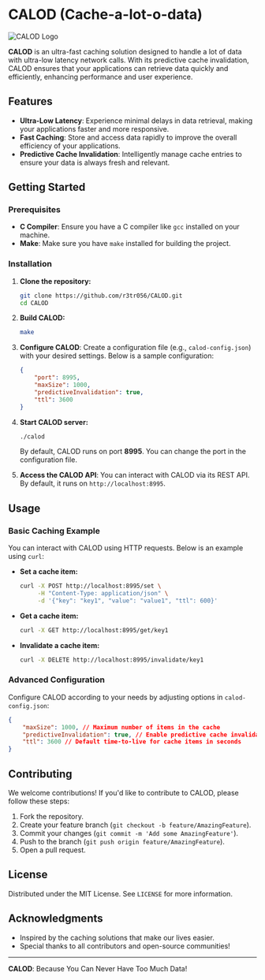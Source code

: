 # CALOD (Cache-a-lot-o-data)

![CALOD Logo](link_to_your_logo) <!-- Replace with your logo link -->

**CALOD** is an ultra-fast caching solution designed to handle a lot of data
with ultra-low latency network calls. With its predictive cache invalidation,
CALOD ensures that your applications can retrieve data quickly and efficiently,
enhancing performance and user experience.

## Features

- **Ultra-Low Latency**: Experience minimal delays in data retrieval, making
  your applications faster and more responsive.
- **Fast Caching**: Store and access data rapidly to improve the overall
  efficiency of your applications.
- **Predictive Cache Invalidation**: Intelligently manage cache entries to
  ensure your data is always fresh and relevant.

## Getting Started

### Prerequisites

- **C Compiler**: Ensure you have a C compiler like `gcc` installed on your
  machine.
- **Make**: Make sure you have `make` installed for building the project.

### Installation

1. **Clone the repository:**

   ```bash
   git clone https://github.com/r3tr056/CALOD.git
   cd CALOD
   ```

2. **Build CALOD:**

   ```bash
   make
   ```

3. **Configure CALOD**: Create a configuration file (e.g., `calod-config.json`)
   with your desired settings. Below is a sample configuration:

   ```json
   {
       "port": 8995,
       "maxSize": 1000,
       "predictiveInvalidation": true,
       "ttl": 3600
   }
   ```

4. **Start CALOD server:**

   ```bash
   ./calod
   ```

   By default, CALOD runs on port **8995**. You can change the port in the
   configuration file.

5. **Access the CALOD API**: You can interact with CALOD via its REST API. By
   default, it runs on `http://localhost:8995`.

## Usage

### Basic Caching Example

You can interact with CALOD using HTTP requests. Below is an example using
`curl`:

- **Set a cache item:**

  ```bash
  curl -X POST http://localhost:8995/set \
       -H "Content-Type: application/json" \
       -d '{"key": "key1", "value": "value1", "ttl": 600}'
  ```

- **Get a cache item:**

  ```bash
  curl -X GET http://localhost:8995/get/key1
  ```

- **Invalidate a cache item:**

  ```bash
  curl -X DELETE http://localhost:8995/invalidate/key1
  ```

### Advanced Configuration

Configure CALOD according to your needs by adjusting options in
`calod-config.json`:

```json
{
    "maxSize": 1000, // Maximum number of items in the cache
    "predictiveInvalidation": true, // Enable predictive cache invalidation
    "ttl": 3600 // Default time-to-live for cache items in seconds
}
```

## Contributing

We welcome contributions! If you'd like to contribute to CALOD, please follow
these steps:

1. Fork the repository.
2. Create your feature branch (`git checkout -b feature/AmazingFeature`).
3. Commit your changes (`git commit -m 'Add some AmazingFeature'`).
4. Push to the branch (`git push origin feature/AmazingFeature`).
5. Open a pull request.

## License

Distributed under the MIT License. See `LICENSE` for more information.

## Acknowledgments

- Inspired by the caching solutions that make our lives easier.
- Special thanks to all contributors and open-source communities!

---

**CALOD**: Because You Can Never Have Too Much Data!
````
